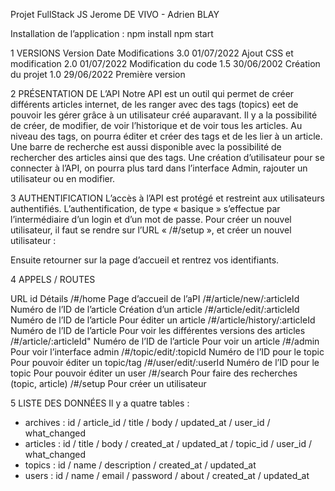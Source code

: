 Projet FullStack JS 
Jerome DE VIVO - Adrien BLAY 

Installation de l’application : 
npm install 
npm start

1	VERSIONS
Version	Date	Modifications
3.0	01/07/2022	Ajout CSS et modification
2.0	01/07/2022	Modification du code
1.5	30/06/2002	Création du projet
1.0	29/06/2022	Première version

2	PRÉSENTATION DE L’API 
Notre API est un outil qui permet de créer différents articles internet, de les ranger avec des tags (topics) eet de pouvoir les gérer grâce à un utilisateur créé auparavant. 
Il y a la possibilité de créer, de modifier, de voir l’historique et de voir tous les articles.
Au niveau des tags, on pourra éditer et créer des tags et de les lier à un article. 
Une barre de recherche est aussi disponible avec la possibilité de rechercher des articles ainsi que des tags. 
Une création d’utilisateur pour se connecter à l’API, on pourra plus tard dans l’interface Admin, rajouter un utilisateur ou en modifier.





3	AUTHENTIFICATION
L’accès à l’API est protégé et restreint aux utilisateurs authentifiés. L’authentification, de type « basique » s’effectue par l’intermédiaire d’un login et d’un mot de passe.
Pour créer un nouvel utilisateur, il faut se rendre sur l’URL «  /#/setup  », et créer un nouvel utilisateur : 


Ensuite retourner sur la page d’accueil et rentrez vos identifiants. 


4	APPELS / ROUTES

URL	id            	Détails
/#/home		Page d’accueil de l’aPI
/#/article/new/:articleId	Numéro de l’ID de l’article	Création d’un article
/#/article/edit/:articleId	Numéro de l’ID de l’article	Pour éditer un article
/#/article/history/:articleId	Numéro de l’ID de l’article	Pour voir les différentes versions des articles
/#/article/:articleId"	Numéro de l’ID de l’article	Pour voir un article
/#/admin		Pour voir l’interface admin
/#/topic/edit/:topicId	Numéro de l’ID pour le topic	Pour pouvoir éditer un topic/tag
/#/user/edit/:userId	Numéro de l’ID pour le topic	Pour pouvoir éditer un user
/#/search		Pour faire des recherches (topic, article)
/#/setup		Pour créer un utilisateur

5	LISTE DES DONNÉES
Il y a quatre tables : 
-	archives :  id / article_id / title / body / updated_at / user_id / what_changed
-	articles : id / title / body / created_at / updated_at / topic_id / user_id / what_changed
-	topics : id / name / description / created_at / updated_at 
-	users : id / name / email / password / about / created_at / updated_at 
